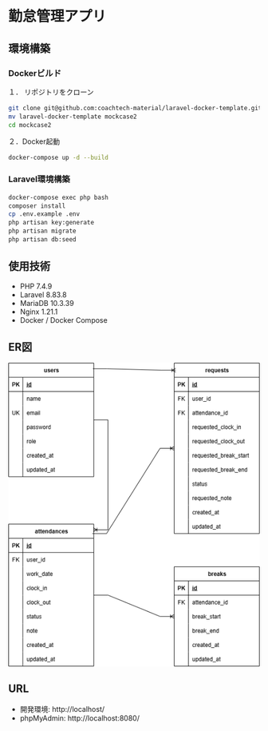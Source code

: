 # 勤怠管理アプリ

## 環境構築

### Dockerビルド

１． リポジトリをクローン

```bash
git clone git@github.com:coachtech-material/laravel-docker-template.git
mv laravel-docker-template mockcase2
cd mockcase2
```

２．Docker起動

```bash
docker-compose up -d --build
```

### Laravel環境構築

```bash
docker-compose exec php bash
composer install
cp .env.example .env
php artisan key:generate
php artisan migrate
php artisan db:seed
```

## 使用技術

- PHP 7.4.9
- Laravel 8.83.8
- MariaDB 10.3.39
- Nginx 1.21.1
- Docker / Docker Compose

## ER図
![ER図](mockcase2.drawio.png)

## URL
- 開発環境: http://localhost/
- phpMyAdmin: http://localhost:8080/
